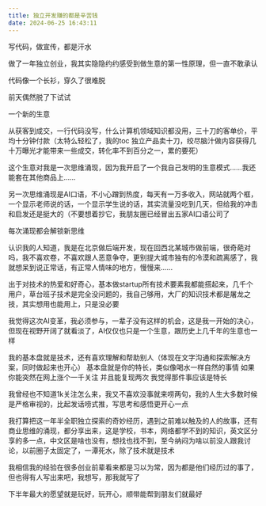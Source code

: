```yaml
---
title: 独立开发赚的都是辛苦钱
date: 2024-06-25 16:43:11
---
```



写代码，做宣传，都是汗水

做了一年独立创业，我其实隐隐约约感受到做生意的第一性原理，但一直不敢承认

代码像一个长衫，穿久了很难脱

前天偶然脱了下试试

一个新的生意

从获客到成交，一行代码没写，什么计算机领域知识都没用，三十刀的客单价，平均十分钟付款（太特么轻松了，我的toc 独立产品卖十刀，绞尽脑汁做内容获得几十万曝光才能带来一些成交，转化率不到百分之一，累的要死）

这个生意对我是一次思维涌现，因为我开启了一个我自己发明的生意模式……我还能套在其他商品上……

另一次思维涌现是AI口语，不小心蹭到热度，每天有一万多收入，网站就两个框，一个显示老师说的话，一个显示学生说的话，其实流量没吃到几天，但给我的冲击和启发还是挺大的（不要想着抄它，我朋友圈已经冒出五家AI口语公司了

每次涌现都会解锁新思维

认识我的人知道，我是在北京做后端开发，现在回西北某城市做前端，很奇葩对吗，我不喜欢卷，不喜欢跟人恶意争夺，更别提大城市独有的冷漠和疏离感了，我就想呆到说正常话，有正常人情味的地方，慢慢来……

出于对技术的热爱和好奇心，基本做startup所有技术要素我都能搭起来，几千个用户，草台班子技术是完全没问题的，我自己够用，大厂的知识技术都是屠龙之技，其实想用也能用上，只是没必要

我觉得这次AI变革，我必须参与，一辈子没有这样的机会，这是我一开始的决心，但现在视野开阔了就看淡了，AI仅仅也只是一个生意，跟历史上几千年的生意也一样

我的基本盘就是技术，还有喜欢理解和帮助别人（体现在文字沟通和探索解决方案，同时做起来也开心）
基本盘就是你的特长，类似像喝水一样自然的事情
如果你能突然在网上涨个一千关注
并且能复现两次
我觉得那件事应该是特长

我曾经也不知道1k关注怎么来，我又不喜欢没事就来唠两句，我的人生大多数时候是严格审视的，比起发话唠式推，写思考和感悟更开心一点

我打算把这一年半全职独立探索的奇妙经历，遇到之前难以触及的人的故事，还有商业思维的涌现，都分享出来，这是学校，书本，网络都学不到的知识，英文区分享的多一点，中文区是啥也没有，想找也找不到，至今纳闷为啥以前没人跟我讨论，以前圈子太固定了，一潭死水，除了技术就是技术

我相信我的经验在很多创业前辈看来都是习以为常，因为都是他们经历过的事了，但也得有人写出来吧，我想写，那我就写了

下半年最大的愿望就是玩好，玩开心，顺带能帮到朋友们就最好

